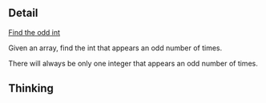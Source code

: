 ## Detail

[Find the odd int](https://www.codewars.com/kata/54da5a58ea159efa38000836/solutions/haskell)

Given an array, find the int that appears an odd number of times.

There will always be only one integer that appears an odd number of times.

## Thinking

